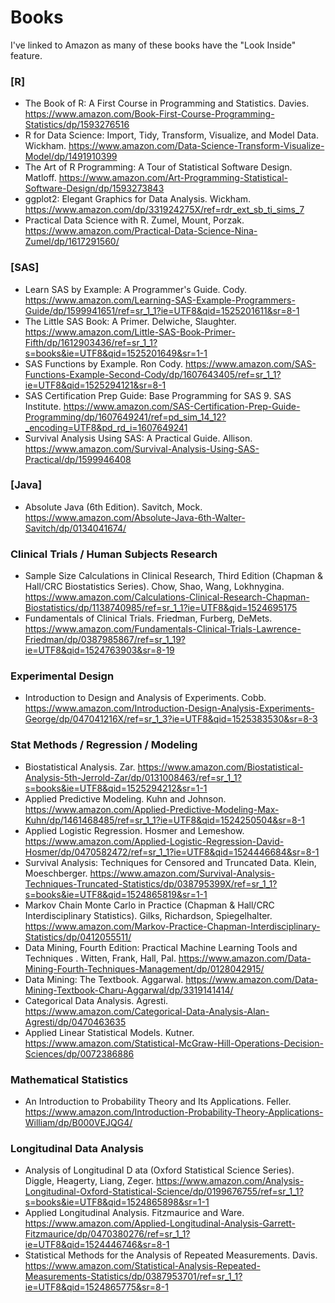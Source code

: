 # Books
I've linked to Amazon as many of these books have the "Look Inside" feature.
### [R]
* The Book of R: A First Course in Programming and Statistics. Davies. https://www.amazon.com/Book-First-Course-Programming-Statistics/dp/1593276516
* R for Data Science: Import, Tidy, Transform, Visualize, and Model Data. Wickham. https://www.amazon.com/Data-Science-Transform-Visualize-Model/dp/1491910399
* The Art of R Programming: A Tour of Statistical Software Design. Matloff. https://www.amazon.com/Art-Programming-Statistical-Software-Design/dp/1593273843
* ggplot2: Elegant Graphics for Data Analysis. Wickham. https://www.amazon.com/dp/331924275X/ref=rdr_ext_sb_ti_sims_7
* Practical Data Science with R. Zumel, Mount, Porzak. https://www.amazon.com/Practical-Data-Science-Nina-Zumel/dp/1617291560/

### [SAS]
* Learn SAS by Example: A Programmer's Guide. Cody. https://www.amazon.com/Learning-SAS-Example-Programmers-Guide/dp/1599941651/ref=sr_1_1?ie=UTF8&qid=1525201611&sr=8-1
* The Little SAS Book: A Primer. Delwiche, Slaughter. https://www.amazon.com/Little-SAS-Book-Primer-Fifth/dp/1612903436/ref=sr_1_1?s=books&ie=UTF8&qid=1525201649&sr=1-1
* SAS Functions by Example. Ron Cody. https://www.amazon.com/SAS-Functions-Example-Second-Cody/dp/1607643405/ref=sr_1_1?ie=UTF8&qid=1525294121&sr=8-1
* SAS Certification Prep Guide: Base Programming for SAS 9. SAS Institute. https://www.amazon.com/SAS-Certification-Prep-Guide-Programming/dp/1607649241/ref=pd_sim_14_12?_encoding=UTF8&pd_rd_i=1607649241
* Survival Analysis Using SAS: A Practical Guide. Allison. https://www.amazon.com/Survival-Analysis-Using-SAS-Practical/dp/1599946408

### [Java]
* Absolute Java (6th Edition). Savitch, Mock. https://www.amazon.com/Absolute-Java-6th-Walter-Savitch/dp/0134041674/

### Clinical Trials / Human Subjects Research
* Sample Size Calculations in Clinical Research, Third Edition (Chapman & Hall/CRC Biostatistics Series). Chow, Shao, Wang, Lokhnygina. https://www.amazon.com/Calculations-Clinical-Research-Chapman-Biostatistics/dp/1138740985/ref=sr_1_1?ie=UTF8&qid=1524695175 
* Fundamentals of Clinical Trials. Friedman, Furberg, DeMets. https://www.amazon.com/Fundamentals-Clinical-Trials-Lawrence-Friedman/dp/0387985867/ref=sr_1_19?ie=UTF8&qid=1524763903&sr=8-19

### Experimental Design
* Introduction to Design and Analysis of Experiments. Cobb. https://www.amazon.com/Introduction-Design-Analysis-Experiments-George/dp/047041216X/ref=sr_1_3?ie=UTF8&qid=1525383530&sr=8-3

### Stat Methods / Regression / Modeling
* Biostatistical Analysis. Zar. https://www.amazon.com/Biostatistical-Analysis-5th-Jerrold-Zar/dp/0131008463/ref=sr_1_1?s=books&ie=UTF8&qid=1525294212&sr=1-1
* Applied Predictive Modeling. Kuhn and Johnson. https://www.amazon.com/Applied-Predictive-Modeling-Max-Kuhn/dp/1461468485/ref=sr_1_1?ie=UTF8&qid=1524250504&sr=8-1
* Applied Logistic Regression. Hosmer and Lemeshow. https://www.amazon.com/Applied-Logistic-Regression-David-Hosmer/dp/0470582472/ref=sr_1_1?ie=UTF8&qid=1524446684&sr=8-1
* Survival Analysis: Techniques for Censored and Truncated Data. Klein, Moeschberger. https://www.amazon.com/Survival-Analysis-Techniques-Truncated-Statistics/dp/038795399X/ref=sr_1_1?s=books&ie=UTF8&qid=1524865819&sr=1-1
* Markov Chain Monte Carlo in Practice (Chapman & Hall/CRC Interdisciplinary Statistics). Gilks, Richardson, Spiegelhalter. https://www.amazon.com/Markov-Practice-Chapman-Interdisciplinary-Statistics/dp/0412055511/
* Data Mining, Fourth Edition: Practical Machine Learning Tools and Techniques . Witten, Frank, Hall, Pal. https://www.amazon.com/Data-Mining-Fourth-Techniques-Management/dp/0128042915/
* Data Mining: The Textbook. Aggarwal. https://www.amazon.com/Data-Mining-Textbook-Charu-Aggarwal/dp/3319141414/
* Categorical Data Analysis. Agresti. https://www.amazon.com/Categorical-Data-Analysis-Alan-Agresti/dp/0470463635
* Applied Linear Statistical Models. Kutner. https://www.amazon.com/Statistical-McGraw-Hill-Operations-Decision-Sciences/dp/0072386886

### Mathematical Statistics
* An Introduction to Probability Theory and Its Applications. Feller. https://www.amazon.com/Introduction-Probability-Theory-Applications-William/dp/B000VEJQG4/

### Longitudinal Data Analysis
* Analysis of Longitudinal D ata (Oxford Statistical Science Series). Diggle, Heagerty, Liang, Zeger. https://www.amazon.com/Analysis-Longitudinal-Oxford-Statistical-Science/dp/0199676755/ref=sr_1_1?s=books&ie=UTF8&qid=1524865898&sr=1-1
* Applied Longitudinal Analysis. Fitzmaurice and Ware. https://www.amazon.com/Applied-Longitudinal-Analysis-Garrett-Fitzmaurice/dp/0470380276/ref=sr_1_1?ie=UTF8&qid=1524446746&sr=8-1
* Statistical Methods for the Analysis of Repeated Measurements. Davis. https://www.amazon.com/Statistical-Analysis-Repeated-Measurements-Statistics/dp/0387953701/ref=sr_1_1?ie=UTF8&qid=1524865775&sr=8-1


